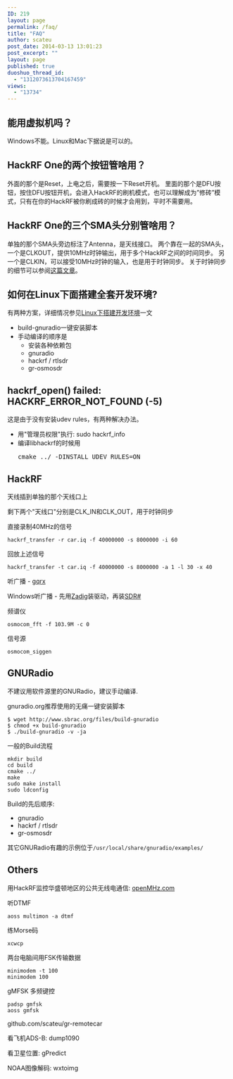 ```yaml
---
ID: 219
layout: page
permalink: /faq/
title: "FAQ"
author: scateu
post_date: 2014-03-13 13:01:23
post_excerpt: ""
layout: page
published: true
duoshuo_thread_id:
  - "1312073613704167459"
views:
  - "13734"
---
```

<h2>能用虚拟机吗？</h2>
Windows不能。Linux和Mac下据说是可以的。
<h2 id="hackrf-one的两个按钮管啥用">HackRF One的两个按钮管啥用？</h2>
外面的那个是Reset，上电之后，需要按一下Reset开机。
里面的那个是DFU按钮，按住DFU按钮开机，会进入HackRF的刷机模式，也可以理解成为”修砖”模式，只有在你的HackRF被你刷成砖的时候才会用到，平时不需要用。
<div id="wmd-preview-section-1354">
<h2 id="hackrf-one的三个sma头分别管啥用">HackRF One的三个SMA头分别管啥用？</h2>
单独的那个SMA头旁边标注了Antenna，是天线接口。
两个靠在一起的SMA头，一个是CLKOUT，提供10MHz时钟输出，用于多个HackRF之间的时间同步。
另一个是CLKIN，可以接受10MHz时钟的输入，也是用于时钟同步。
关于时钟同步的细节可以参阅<a href="http://www.hackrf.net/2014/03/hackrf-one-10mhz-clkout/">这篇文章</a>。
<h2>如何在Linux下面搭建全套开发环境?</h2>
有两种方案，详细情况参见<a title="Linux系统上搭建HackRF环境" href="http://www.hackrf.net/2013/12/linux%e7%b3%bb%e7%bb%9f%e4%b8%8a%e6%90%ad%e5%bb%bahackrf%e7%8e%af%e5%a2%83/">Linux下搭建开发环境</a>一文
<ul>
	<li>build-gnuradio一键安装脚本</li>
	<li>手动编译的顺序是
<ul>
	<li>安装各种依赖包</li>
	<li>gnuradio</li>
	<li>hackrf / rtlsdr</li>
	<li>gr-osmosdr</li>
</ul>
</li>
</ul>
</div>
<h2>hackrf_open() failed: HACKRF_ERROR_NOT_FOUND (-5)</h2>
这是由于没有安装udev rules，有两种解决办法。
<ul>
	<li>用"管理员权限"执行: sudo hackrf_info</li>
	<li>编译libhackrf的时候用
<pre class="lang:default decode:true">cmake ../ -DINSTALL_UDEV_RULES=ON</pre>
</li>
</ul>
<h2>HackRF</h2>
天线插到单独的那个天线口上

剩下两个"天线口"分别是CLK_IN和CLK_OUT，用于时钟同步

直接录制40MHz的信号
<pre><code>hackrf_transfer -r car.iq -f 40000000 -s 8000000 -i 60
</code></pre>
回放上述信号
<pre><code>hackrf_transfer -t car.iq -f 40000000 -s 8000000 -a 1 -l 30 -x 40
</code></pre>
听广播 - <a href="http://gqrx.dk">gqrx</a>

Windows听广播 - 先用<a href="http://sourceforge.net/projects/libwdi/files/zadig/">Zadig</a>装驱动，再装<a href="http://sdrsharp.com/downloads/sdr-nightly.zip">SDR# </a>

频谱仪
<pre><code>osmocom_fft -f 103.9M -c 0
</code></pre>
信号源
<pre><code>osmocom_siggen 
</code></pre>
<h2>GNURadio</h2>
不建议用软件源里的GNURadio，建议手动编译.

gnuradio.org推荐使用的无痛一键安装脚本
<pre><code>$ wget http://www.sbrac.org/files/build-gnuradio
$ chmod +x build-gnuradio
$ ./build-gnuradio -v -ja
</code></pre>
一般的Build流程
<pre><code>mkdir build
cd build
cmake ../
make
sudo make install
sudo ldconfig
</code></pre>
Build的先后顺序:
<ul>
	<li>gnuradio</li>
	<li>hackrf / rtlsdr</li>
	<li>gr-osmosdr</li>
</ul>
其它GNURadio有趣的示例位于<code>/usr/local/share/gnuradio/examples/</code>
<h2>Others</h2>
用HackRF监控华盛顿地区的公共无线电通信: <a href="http://openmhz.com">openMHz.com</a>

听DTMF
<pre><code>aoss multimon -a dtmf
</code></pre>
练Morse码
<pre><code>xcwcp
</code></pre>
两台电脑间用FSK传输数据
<pre><code>minimodem -t 100 
minimodem 100
</code></pre>
gMFSK 多频键控
<pre><code>padsp gmfsk 
aoss gmfsk
</code></pre>
github.com/scateu/gr-remotecar

看飞机ADS-B: dump1090

看卫星位置: gPredict

NOAA图像解码: wxtoimg
